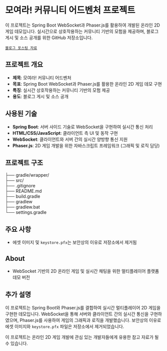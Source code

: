 # 모여라! 커뮤니티 어드벤처 프로젝트

이 프로젝트는 Spring Boot WebSocket과 Phaser.js를 활용하여 개발된 온라인 2D 게임 데모입니다. 실시간으로 상호작용하는 커뮤니티 기반의 모험을 제공하며, 블로그 게시 및 소스 공개를 위한 GitHub 저장소입니다.   

[`블로그 포스팅 자료`](https://rexondex.tistory.com/entry/2D-%EC%9B%B9-%EC%98%A8%EB%9D%BC%EC%9D%B8-%EA%B2%8C%EC%9E%84-%EA%B3%B5%EA%B0%84-%EB%B0%8F-%EC%B1%84%ED%8C%85%EC%9D%84-%EA%B5%AC%ED%98%84%ED%95%98%EA%B8%B0-%EC%9B%B9%EC%86%8C%EC%BC%93)  

## 프로젝트 개요

* **제목**: 모여라! 커뮤니티 어드벤처
* **목표**: Spring Boot WebSocket과 Phaser.js를 활용한 온라인 2D 게임 데모 구현
* **특징**: 실시간 상호작용하는 커뮤니티 기반의 모험 제공
* **용도**: 블로그 게시 및 소스 공개

## 사용된 기술

* **Spring Boot**: 서버 사이드 기술로 WebSocket을 구현하여 실시간 통신 처리
* **HTML/CSS/JavaScript**: 클라이언트 측 UI 및 동작 구현
* **WebSocket**: 클라이언트와 서버 간의 실시간 양방향 통신 지원
* **Phaser.js**: 2D 게임 개발을 위한 자바스크립트 프레임워크 (그래픽 및 로직 담당)

## 프로젝트 구조

├── gradle/wrapper/           
├── src/         
├── .gitignore         
├── README.md         
├── build.gradle        
├── gradlew         
├── gradlew.bat         
└── settings.gradle        
    

## 주요 사항

* 에셋 이미지 및 `keystore.pfx`는 보안상의 이유로 저장소에서 제거됨

## About

* WebSocket 기반의 2D 온라인 게임 및 실시간 채팅을 위한 멀티플레이어 플랫폼 데모 버전

## 추가 설명

이 프로젝트는 Spring Boot와 Phaser.js를 결합하여 실시간 멀티플레이어 2D 게임을 구현한 데모입니다. WebSocket을 통해 서버와 클라이언트 간의 실시간 통신을 구현하였으며, Phaser.js를 사용하여 게임의 그래픽과 로직을 개발했습니다. 보안상의 이유로 에셋 이미지와 `keystore.pfx` 파일은 저장소에서 제거되었습니다.

이 프로젝트는 온라인 2D 게임 개발에 관심 있는 개발자들에게 유용한 참고 자료가 될 수 있습니다.
